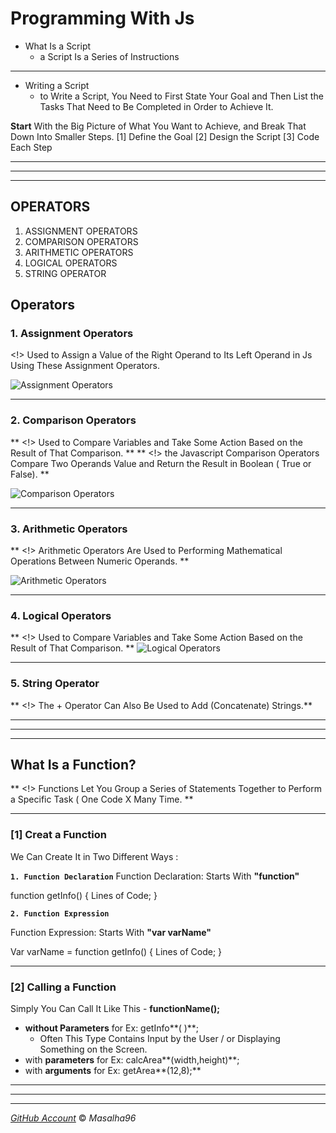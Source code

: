 # Programming With Js 

* What Is a Script
    * a Script Is a Series of Instructions

---

* Writing a Script
  * to Write a Script, You Need to First State Your Goal and Then List the Tasks That Need to Be Completed in Order to Achieve It.


**Start** With the Big Picture of What You Want to Achieve, and Break That Down Into Smaller Steps.
[1]  Define the Goal
[2]  Design the Script
[3]  Code Each Step



--- 
---
---



## OPERATORS
1. ASSIGNMENT OPERATORS 
2. COMPARISON OPERATORS
3. ARITHMETIC OPERATORS
4. LOGICAL OPERATORS
5. STRING OPERATOR


## Operators
### 1. Assignment Operators
<!> Used to Assign a Value of the Right Operand to Its Left Operand in Js Using These Assignment Operators.

![ Assignment Operators](https://www.tutsmake.com/wp-content/uploads/2020/05/JavaScript-Assignment-Operators.jpeg)

---

### 2. Comparison Operators
** <!>  Used to Compare Variables and Take Some Action Based on the Result of That Comparison. **
** <!> the Javascript Comparison Operators Compare Two Operands Value and Return the Result in Boolean ( True or False). **

![ Comparison Operators](https://www.tutsmake.com/wp-content/uploads/2020/05/Comparison-Operators-JavaScript.jpeg)

---


### 3. Arithmetic Operators
** <!> Arithmetic Operators Are Used to Performing Mathematical Operations Between Numeric Operands. **

![ Arithmetic Operators](https://www.tutsmake.com/wp-content/uploads/2020/05/JavaScript-Arithmetic-operators.jpeg)
 
---

### 4. Logical Operators
** <!> Used to Compare Variables and Take Some Action Based on the Result of That Comparison. **
![ Logical Operators](https://www.tutsmake.com/wp-content/uploads/2020/05/JavaScript-Logical-Operators.jpeg)

---

### 5. String Operator
   ** <!> The + Operator Can Also Be Used to Add (Concatenate) Strings.**




---
---
---



## What Is a Function?
** <!> Functions Let You Group a Series of Statements Together to Perform a Specific Task ( One Code X Many Time. **

---
### [1] Creat a Function 
We Can Create It in Two Different Ways :

**`1. Function Declaration`**
Function Declaration: Starts With **"function"**

function getInfo() {
   Lines of Code; 
   }
  

**`2. Function Expression`**

Function Expression: Starts With **"var varName"**

Var varName = function getInfo() {
   Lines of Code;
   }

---


### [2] Calling  a Function 
Simply You Can Call It Like This - **functionName();**
* **without Parameters** for Ex: getInfo**( )**;
  * Often This Type Contains Input by the User / or Displaying Something on the Screen.
* with **parameters** for Ex: calcArea**(width,height)**;
* with **arguments** for Ex: getArea**(12,8);**



------
------
------


 [*GitHub Account*](https://github.com/masalha-96)
&copy; *Masalha96*         




